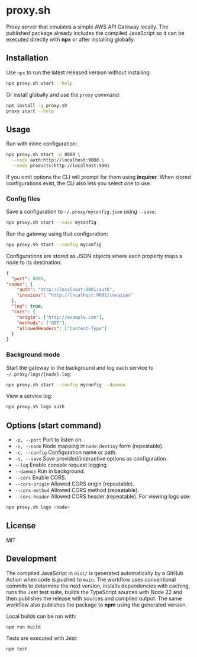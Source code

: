 # proxy.sh

Proxy server that emulates a simple AWS API Gateway locally. The published
package already includes the compiled JavaScript so it can be executed directly
with **npx** or after installing globally.

## Installation

Use `npx` to run the latest released version without installing:

```bash
npx proxy.sh start --help
```

Or install globally and use the `proxy` command:

```bash
npm install -g proxy.sh
proxy start --help
```

## Usage

Run with inline configuration:

```bash
npx proxy.sh start -p 8000 \
  --node auth:http://localhost:9000 \
  --node products:http://localhost:9001
```

If you omit options the CLI will prompt for them using **inquirer**. When
stored configurations exist, the CLI also lets you select one to use.

### Config files

Save a configuration to `~/.proxy/myconfig.json` using `--save`:

```bash
npx proxy.sh start --save myconfig
```

Run the gateway using that configuration:

```bash
npx proxy.sh start --config myconfig
```

Configurations are stored as JSON objects where each property maps a node to
its destination:

```json
{
  "port": 8000,
"nodes": {
    "auth": "http://localhost:9001/auth",
    "invoices": "http://localhost:9002/invoices"
  },
  "log": true,
  "cors": {
    "origin": ["http://example.com"],
    "methods": ["GET"],
    "allowedHeaders": ["Content-Type"]
  }
}
```

### Background mode

Start the gateway in the background and log each service to
`~/.proxy/logs/[node].log`:

```bash
npx proxy.sh start --config myconfig --daemon
```

View a service log:

```bash
npx proxy.sh logs auth
```

## Options (start command)

- `-p, --port`      Port to listen on.
- `-n, --node`      Node mapping in `node:destiny` form (repeatable).
- `-c, --config`    Configuration name or path.
- `-s, --save`      Save provided/interactive options as configuration.
- `--log`           Enable console request logging.
- `--daemon`        Run in background.
- `--cors`          Enable CORS.
- `--cors-origin`   Allowed CORS origin (repeatable).
- `--cors-method`   Allowed CORS method (repeatable).
- `--cors-header`   Allowed CORS header (repeatable).
For viewing logs use:

```bash
npx proxy.sh logs <node>
```

## License

MIT

## Development

The compiled JavaScript in `dist/` is generated automatically by a GitHub Action when code is pushed to `main`. The workflow uses conventional commits to determine the next version, installs dependencies with caching, runs the Jest test suite, builds the TypeScript sources with Node&nbsp;22 and then publishes the release with sources and compiled output. The same workflow also publishes the package to **npm** using the generated version.

Local builds can be run with:

```bash
npm run build
```

Tests are executed with Jest:

```bash
npm test
```
